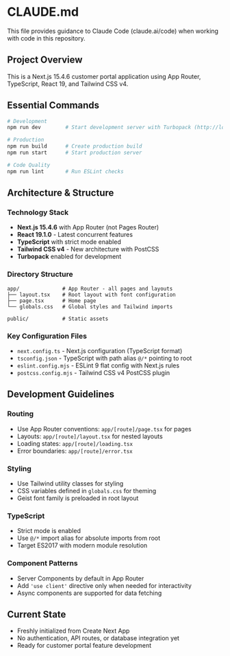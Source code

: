 # CLAUDE.md

This file provides guidance to Claude Code (claude.ai/code) when working with code in this repository.

## Project Overview

This is a Next.js 15.4.6 customer portal application using App Router, TypeScript, React 19, and Tailwind CSS v4.

## Essential Commands

```bash
# Development
npm run dev        # Start development server with Turbopack (http://localhost:3000)

# Production
npm run build      # Create production build
npm run start      # Start production server

# Code Quality
npm run lint       # Run ESLint checks
```

## Architecture & Structure

### Technology Stack
- **Next.js 15.4.6** with App Router (not Pages Router)
- **React 19.1.0** - Latest concurrent features
- **TypeScript** with strict mode enabled
- **Tailwind CSS v4** - New architecture with PostCSS
- **Turbopack** enabled for development

### Directory Structure
```
app/              # App Router - all pages and layouts
├── layout.tsx    # Root layout with font configuration
├── page.tsx      # Home page
└── globals.css   # Global styles and Tailwind imports

public/           # Static assets
```

### Key Configuration Files
- `next.config.ts` - Next.js configuration (TypeScript format)
- `tsconfig.json` - TypeScript with path alias `@/*` pointing to root
- `eslint.config.mjs` - ESLint 9 flat config with Next.js rules
- `postcss.config.mjs` - Tailwind CSS v4 PostCSS plugin

## Development Guidelines

### Routing
- Use App Router conventions: `app/[route]/page.tsx` for pages
- Layouts: `app/[route]/layout.tsx` for nested layouts
- Loading states: `app/[route]/loading.tsx`
- Error boundaries: `app/[route]/error.tsx`

### Styling
- Use Tailwind utility classes for styling
- CSS variables defined in `globals.css` for theming
- Geist font family is preloaded in root layout

### TypeScript
- Strict mode is enabled
- Use `@/*` import alias for absolute imports from root
- Target ES2017 with modern module resolution

### Component Patterns
- Server Components by default in App Router
- Add `'use client'` directive only when needed for interactivity
- Async components are supported for data fetching

## Current State
- Freshly initialized from Create Next App
- No authentication, API routes, or database integration yet
- Ready for customer portal feature development